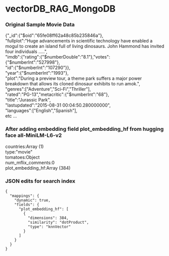 # vectorDB_RAG_MongoDB

### Original Sample Movie Data

{"_id":{"$oid":"65fe08ff62a48c85b235846a"},
<br>
"fullplot":"Huge advancements in scientific technology have enabled a mogul to create an island full of living dinosaurs. John Hammond has invited four individuals .....",
<br>
"imdb":{"rating":{"$numberDouble":"8.1"},"votes":{"$numberInt":"527998"},
<br>
"id":{"$numberInt":"107290"}},
<br>
"year":{"$numberInt":"1993"},
<br>
"plot":"During a preview tour, a theme park suffers a major power breakdown that allows its cloned dinosaur exhibits to run amok.",
<br>
"genres":["Adventure","Sci-Fi","Thriller"],
<br>
"rated":"PG-13","metacritic":{"$numberInt":"68"},
<br>
"title":"Jurassic Park",
<br>
"lastupdated":"2015-08-31 00:04:50.280000000",
<br>
"languages":["English","Spanish"],
<br>
etc ...
### After adding embedding field plot_embedding_hf from hugging face all-MiniLM-L6-v2
countries:Array (1)
<br>
type:"movie"
<br>
tomatoes:Object
<br>
num_mflix_comments:0
<br>
plot_embedding_hf:Array (384)
### JSON edits for search index
```
{
  "mappings": {
    "dynamic": true,
    "fields": {
      "plot_embedding_hf": [
        {
          "dimensions": 384,
          "similarity": "dotProduct",
          "type": "knnVector"
        }
      ]
    }
  }
}
```


